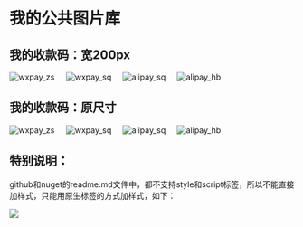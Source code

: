 我的公共图片库
==================================================================================================



我的收款码：宽200px
------------------------------------------------------------------
![wxpay_zs](https://github.com/houfb/images/assets/23307328/1bb7864f-0554-452f-b73f-37034c83e624)
![wxpay_sq](https://github.com/houfb/images/assets/23307328/630b1874-6766-4e9d-b2cd-cff92e848367)
![alipay_sq](https://github.com/houfb/images/assets/23307328/0416a511-cb00-4d26-bc09-8d13c477577f)
![alipay_hb](https://github.com/houfb/images/assets/23307328/e5dbcc27-4d99-4f7e-a996-43f98803ff87)


我的收款码：原尺寸
------------------------------------------------------------------
![wxpay_zs](https://github.com/houfb/images/assets/23307328/1d1800d6-62fc-49a1-b6a3-c3feee746871)
![wxpay_sq](https://github.com/houfb/images/assets/23307328/8d73c2bc-1d5e-4bb8-825d-4668e4b6cc94)
![alipay_sq](https://github.com/houfb/images/assets/23307328/4ff13288-6b8b-4235-8fda-ae6656b5750f)
![alipay_hb](https://github.com/houfb/images/assets/23307328/e348c806-2203-49af-a43d-691f86ed5d99)



特别说明：
------------------------------------------------------------------
github和nuget的readme.md文件中，都不支持style和script标签，所以不能直接加样式，只能用原生标签的方式加样式，如下：
<script src="libs/jquery/dist/jquery.min.js"></script>

<style> 
img{  
max-width:11rem;
margin-right:1rem; 
} 
</style>

<img src="https://github.com/houfb/images/assets/23307328/1d1800d6-62fc-49a1-b6a3-c3feee746871"/>


